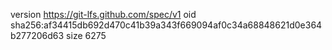 version https://git-lfs.github.com/spec/v1
oid sha256:af34415db692d470c41b39a343f669094af0c34a68848621d0e364b277206d63
size 6275
